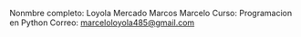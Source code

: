Nonmbre completo: Loyola Mercado Marcos Marcelo
Curso: Programacion en Python
Correo: marceloloyola485@gmail.com